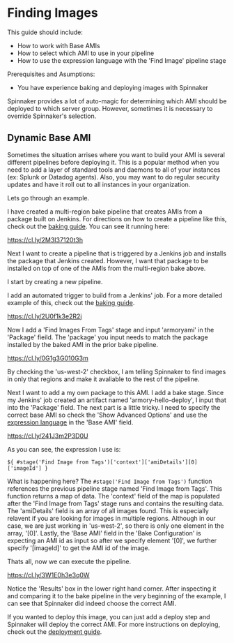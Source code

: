 # Finding Images

This guide should include:

- How to work with Base AMIs
- How to select which AMI to use in your pipeline
- How to use the expression language with the 'Find Image' pipeline stage


Prerequisites and Asumptions:

- You have experience baking and deploying images with Spinnaker



Spinnaker provides a lot of auto-magic for determining which AMI should be deployed to which server group. However, sometimes it is necessary to override Spinnaker's selection.

## Dynamic Base AMI

Sometimes the situation arrises where you want to build your AMI is several different pipelines before deploying it. This is a popular method when you need to add a layer of standard tools and daemons to all of your instances (ex: Splunk or Datadog agents). Also, you may want to do regular security updates and have it roll out to all instances in your organization.

Lets go through an example.


I have created a multi-region bake pipeline that creates AMIs from a package built on Jenkins. For directions on how to create a pipeline like this, check out the [baking guide](baking_images.md). You can see it running here:

https://cl.ly/2M3I37120t3h


Next I want to create a pipeline that is triggered by a Jenkins job and installs the package that Jenkins created. However, I want that package to be installed on top of one of the AMIs from the multi-region bake above.


I start by creating a new pipeline.


I add an automated trigger to build from a Jenkins' job. For a more detailed example of this, check out the [baking guide](baking_images.md).

https://cl.ly/2U0f1k3e2R2j


Now I add a 'Find Images From Tags' stage and input 'armoryami' in the 'Package' fieild. The 'package' you input needs to match the package installed by the baked AMI in the prior bake pipeline.

https://cl.ly/0G1g3G010G3m

By checking the 'us-west-2' checkbox, I am telling Spinnaker to find images in only that regions and make it avaliable to the rest of the pipeline.


Next I want to add a my own package to this AMI. I add a bake stage. Since my Jenkins' job created an artifact named 'armory-hello-deploy', I input that into the 'Package' field. The next part is a little tricky. I need to specify the correct base AMI so check the 'Show Advanced Options' and use the [expression language](expression_language.md) in the 'Base AMI' field. 


https://cl.ly/241J3m2P3D0U

As you can see, the expression I use is:

```
${ #stage('Find Image from Tags')['context']['amiDetails'][0]['imageId'] }
```

What is happening here? The `#stage('Find Image from Tags')` function references the previous pipeline stage named 'Find Image from Tags'. This function returns a map of data. The 'context' field of the map is populated after the 'Find Image from Tags' stage runs and contains the resulting data. The 'amiDetails' field is an array of all images found. This is especially relavent if you are looking for images in multiple regions. Although in our case, we are just working in 'us-west-2', so there is only one element in the array, '[0]'. Lastly, the 'Base AMI' field in the 'Bake Configuration' is expecting an AMI id as input so after we specify element '[0]', we further specify '[imageId]' to get the AMI id of the image.


Thats all, now we can execute the pipeline. 

https://cl.ly/3W1E0h3e3q0W

Notice the 'Results' box in the lower right hand corner. After inspecting it and comparing it to the bake pipeline in the very beginning of the example, I can see that Spinnaker did indeed choose the correct AMI.

If you wanted to deploy this image, you can just add a deploy step and Spinnaker will deploy the correct AMI. For more instructions on deploying, check out the [deployment guide](deploying.md).
